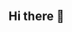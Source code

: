 ## Hi there 👋

<!--
Bienvenido al repositorio de Kelvin Becerra,
Aqui encontraras por el momento trabajos realizados para la universidad, Metrovila es el proyecto mas reciente. 
Realizado un 50% por mi mismo.
PokeApi:Consumo de Api con react usando la API de pokemon
-->
